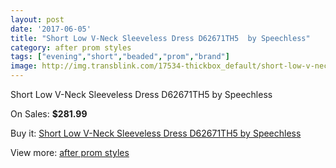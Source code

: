```yaml
---
layout: post
date: '2017-06-05'
title: "Short Low V-Neck Sleeveless Dress D62671TH5  by Speechless"
category: after prom styles
tags: ["evening","short","beaded","prom","brand"]
image: http://img.transblink.com/17534-thickbox_default/short-low-v-neck-sleeveless-dress-d62671th5-by-speechless.jpg
---
```

Short Low V-Neck Sleeveless Dress D62671TH5  by Speechless

On Sales: **$281.99**
<a href="https://www.transblink.com/en/after-prom-styles/5515-short-low-v-neck-sleeveless-dress-d62671th5-by-speechless.html"><amp-img layout="responsive" width="600" height="600" src="//img.transblink.com/17534-thickbox_default/short-low-v-neck-sleeveless-dress-d62671th5-by-speechless.jpg" alt="Short Low V-Neck Sleeveless Dress D62671TH5  by Speechless 0" /></a>
<a href="https://www.transblink.com/en/after-prom-styles/5515-short-low-v-neck-sleeveless-dress-d62671th5-by-speechless.html"><amp-img layout="responsive" width="600" height="600" src="//img.transblink.com/17536-thickbox_default/short-low-v-neck-sleeveless-dress-d62671th5-by-speechless.jpg" alt="Short Low V-Neck Sleeveless Dress D62671TH5  by Speechless 1" /></a>
<a href="https://www.transblink.com/en/after-prom-styles/5515-short-low-v-neck-sleeveless-dress-d62671th5-by-speechless.html"><amp-img layout="responsive" width="600" height="600" src="//img.transblink.com/17535-thickbox_default/short-low-v-neck-sleeveless-dress-d62671th5-by-speechless.jpg" alt="Short Low V-Neck Sleeveless Dress D62671TH5  by Speechless 2" /></a>

Buy it: [Short Low V-Neck Sleeveless Dress D62671TH5  by Speechless](https://www.transblink.com/en/after-prom-styles/5515-short-low-v-neck-sleeveless-dress-d62671th5-by-speechless.html "Short Low V-Neck Sleeveless Dress D62671TH5  by Speechless")

View more: [after prom styles](https://www.transblink.com/en/55-after-prom-styles "after prom styles")
